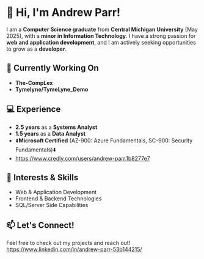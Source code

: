 # 👋 Hi, I'm Andrew Parr!

I am a **Computer Science graduate** from **Central Michigan University** (May 2025), with a **minor in Information Technology**. I have a strong passion for **web and application development**, and I am actively seeking opportunities to grow as a **developer**.  

## 🔧 Currently Working On
- **The-CompLex**
- **Tymelyne/TymeLyne_Demo**  

## 💻 Experience  
- **2.5 years** as a **Systems Analyst**  
- **1.5 years** as a **Data Analyst**  
- ⬇️**Microsoft Certified** (AZ-900: Azure Fundamentals, SC-900: Security Fundamentals)⬇️
- https://www.credly.com/users/andrew-parr.1b8277e7  

## 🚀 Interests & Skills  
- Web & Application Development  
- Frontend & Backend Technologies  
- SQL/Server Side Capabilities  

## 📫 Let's Connect!  
Feel free to check out my projects and reach out!  
https://www.linkedin.com/in/andrew-parr-53b144215/
